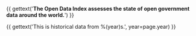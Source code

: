 {{ gettext('**The Open Data Index assesses the state of open government data around the world.**') }}

{{ gettext('This is historical data from %(year)s.', year=page.year) }}
